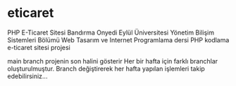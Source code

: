 # eticaret
PHP E-Ticaret Sitesi
Bandırma Onyedi Eylül Üniversitesi
Yönetim Bilişim Sistemleri Bölümü
Web Tasarım ve Internet Programlama dersi PHP kodlama e-ticaret sitesi projesi

main branch projenin son halini gösterir
Her bir hafta için farklı branchlar oluşturulmuştur.
Branch değiştirerek her hafta yapılan işlemleri takip edebilirsiniz...
